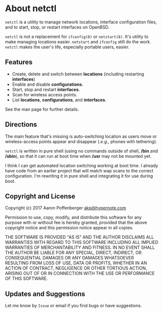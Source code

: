 About netctl
============

`netctl` is a utility to manage network locations, interface
configuration files, and to start, stop, or restart interfaces on
OpenBSD.

`netctl` is not a replacement for `ifconfig(8)` or `netstart(8)`. It's
utility to make managing locations easier. `netstart` and `ifconfig`
still do the work. `netctl` makes the user's life, especially portable
users, easier.

Features
--------
+ Create, delete and switch between **locations** (including restarting
  **interfaces**)
+ Enable and disable **configurations**.
+ Start, stop and restart **interfaces**.
+ Scan for wireless access points.
+ List **locations**, **configurations**, and **interfaces**.

See the man page for further details.

Directions
----------

The main feature that's missing is auto-switching location as users
move or wireless-access points appear and disappear (*.e.g.,* phones
with tethering).

`netctl` is written in pure shell (using no commands outside of shell,
**/bin** and **/sbin**), so that it can run at boot time when **/usr**
may not be mounted yet.

I think I can get automated location switching working at boot time. I
already have code from an earlier project that will match wap scans to
the correct configuration. I'm rewriting it in pure shell and
integrating it for use during boot.

Copyright and License
---------------------

Copyright (c) 2017 Aaron Poffenberger <akp@hypernote.com>

Permission to use, copy, modify, and distribute this software for any
purpose with or without fee is hereby granted, provided that the above
copyright notice and this permission notice appear in all copies.

THE SOFTWARE IS PROVIDED "AS IS" AND THE AUTHOR DISCLAIMS ALL WARRANTIES
WITH REGARD TO THIS SOFTWARE INCLUDING ALL IMPLIED WARRANTIES OF
MERCHANTABILITY AND FITNESS. IN NO EVENT SHALL THE AUTHOR BE LIABLE FOR
ANY SPECIAL, DIRECT, INDIRECT, OR CONSEQUENTIAL DAMAGES OR ANY DAMAGES
WHATSOEVER RESULTING FROM LOSS OF USE, DATA OR PROFITS, WHETHER IN AN
ACTION OF CONTRACT, NEGLIGENCE OR OTHER TORTIOUS ACTION, ARISING OUT OF
OR IN CONNECTION WITH THE USE OR PERFORMANCE OF THIS SOFTWARE.

Updates and Suggestions
-----------------------

Let me know by `Issue` or email if you find bugs or have suggestions.
